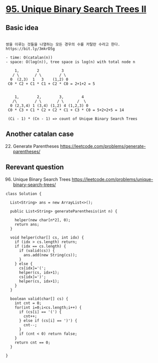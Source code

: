 # [95. Unique Binary Search Trees II](https://leetcode.com/problems/unique-binary-search-trees-ii/)

## Basic idea
```

쌍을 이루는 것들을 나열하는 모든 경우의 수를 카탈란 수라고 한다.
https://bit.ly/3mkrD5g

- time: O(catalan(n))
- space: O(log(n)), tree space is log(n) with total node n

    1,        2          3
   / \       / \        / \
  0  (2,3)  1   3    (1,2) 0
 C0 * C2 + C1 * C1 + C2 * C0 = 2+1+2 = 5


    1,        2,        3,        4
   /\        / \       / \      /  \
  0 (2,3,4) 1 (3,4) (1,2) 4 (1,2,3) 0
 C0 * C3 + C1 * C2 + C2 * C1 + C3 * C0 = 5+2+2+5 = 14
 
 (Ci - 1) * (Cn - 1) => count of Unique Binary Search Trees

```

## Another catalan case
22. Generate Parentheses
https://leetcode.com/problems/generate-parentheses/

## Rerevant question
96. Unique Binary Search Trees
https://leetcode.com/problems/unique-binary-search-trees/
```
class Solution {

  List<String> ans = new ArrayList<>();
  
  public List<String> generateParenthesis(int n) {

    helper(new char[n*2], 0);
    return ans;
  }
  
  void helper(char[] cs, int idx) {
    if (idx > cs.length) return;
    if (idx == cs.length) {
      if (valid(cs)) {
        ans.add(new String(cs));
      }
    } else {
      cs[idx]='(';
      helper(cs, idx+1);
      cs[idx]=')';
      helper(cs, idx+1);
    }
  }
  
  boolean valid(char[] cs) {
    int cnt = 0;
    for(int i=0;i<cs.length;i++) {
      if (cs[i] == '(') {
        cnt++;
      } else if (cs[i] == ')') {
        cnt--;
      }
      if (cnt < 0) return false;
    }
    return cnt == 0;
  }
    
}

```
